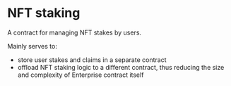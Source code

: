 # NFT staking

A contract for managing NFT stakes by users.

Mainly serves to:
- store user stakes and claims in a separate contract
- offload NFT staking logic to a different contract, thus reducing the size and complexity of Enterprise contract itself